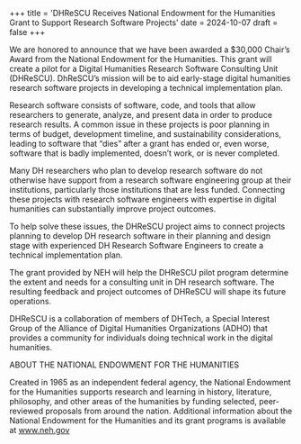 +++
title = 'DHReSCU Receives National Endowment for the Humanities Grant to Support Research Software Projects'
date = 2024-10-07
draft = false
+++

We are honored to announce that we have been awarded a $30,000 Chair’s Award from the National Endowment for the Humanities. This grant will create a pilot for a Digital Humanities Research Software Consulting Unit (DHReSCU). DhReSCU’s mission will be to aid early-stage digital humanities research software projects in developing a technical implementation plan.

Research software consists of software, code, and tools that allow researchers to generate, analyze, and present data in order to produce research results. A common issue in these projects is poor planning in terms of budget, development timeline, and sustainability considerations, leading to software that “dies” after a grant has ended or, even worse, software that is badly implemented, doesn’t work, or is never completed.

Many DH researchers who plan to develop research software do not otherwise have support from a research software engineering group at their institutions, particularly those institutions that are less funded. Connecting these projects with research software engineers with expertise in digital humanities can substantially improve project outcomes.

To help solve these issues, the DHReSCU project aims to connect projects planning to develop DH research software in their planning and design stage with experienced DH Research Software Engineers to create a technical implementation plan.

The grant provided by NEH will help the DHReSCU pilot program determine the extent and needs for a consulting unit in DH research software. The resulting feedback and project outcomes of DHReSCU will shape its future operations.

DHReSCU is a collaboration of members of DHTech, a Special Interest Group of the Alliance of Digital Humanities Organizations (ADHO) that provides a community for individuals doing technical work in the digital humanities.

ABOUT THE NATIONAL ENDOWMENT FOR THE HUMANITIES

Created in 1965 as an independent federal agency, the National Endowment for the Humanities supports research and learning in history, literature, philosophy, and other areas of the humanities by funding selected, peer-reviewed proposals from around the nation. Additional information about the National Endowment for the Humanities and its grant programs is available at www.neh.gov
